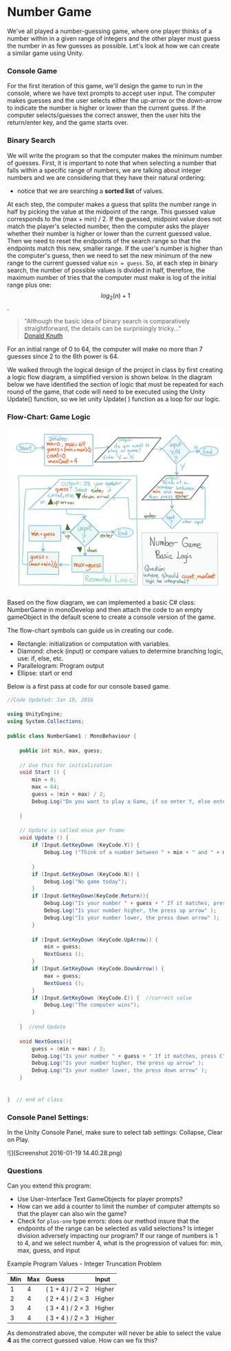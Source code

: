 # Number Game

We've all played a number-guessing game, where one player thinks of a number within in a given range of integers and the other player must guess the number in as few guesses as possible.  Let's look at how we can create a similar game using Unity.

### Console Game

For the first iteration of this game, we'll design the game to run in the console, where we have text prompts to accept user input. The computer makes guesses and the user selects either the up-arrow or the down-arrow to indicate the number is higher or lower than the current guess.  If the computer selects/guesses the correct answer, then the user hits the return/enter key, and the game starts over.

### Binary Search

We will write the program so that the computer makes the minimum number of guesses.  First, it is important to note that when selecting a number that falls within a specific range of numbers, we are talking about integer numbers and we are considering that they have their natural ordering:

* notice that we are searching a **sorted list** of values. 

At each step, the computer makes a guess that splits the number range in half by picking the value at the midpoint of the range. This guessed value corresponds to the  \(max + min\) / 2.  If the guessed, midpoint value does not match the player's selected number, then the computer asks the player whether their number is higher or lower than the current guessed value. Then we need to reset the endpoints of the search range so that the endpoints match this new, smaller range. If the user's number is higher than the computer's guess, then we need to set the new minimum of the new range to the current guessed value `min = guess`.  So, at each step in binary search, the number of possible values is divided in half, therefore, the maximum number of tries that the computer must make is   log  of the initial range plus one: $$log_2(n)+1$$.

> "Although the basic idea of binary search is comparatively straightforward, the details can be surprisingly tricky…"   
>     [Donald Knuth](https://en.wikipedia.org/wiki/Binary_search_algorithm#Number_guessing_game)

For an initial range of 0 to 64, the computer will make no more than 7 guesses since 2 to the 6th power is 64.

We walked through the logical design of the project in class by first creating a logic flow diagram, a simplified version is shown below.  In the diagram below we have identified the section of logic that must be repeated for each round of the game, that code will need to be executed using the Unity Update\(\) function, so we let unity Update\( \) function as a loop for our logic.

### Flow-Chart: Game Logic

![](flowChart.png)

Based on the flow diagram, we  can implemented a basic C\# class: NumberGame in monoDevelop and then attach the code to an empty gameObject in the default scene to create a console version of the game.

The flow-chart symbols can guide us in creating our code.

* Rectangle: initialization or computation with variables.
* Diamond: check \(input\) or compare values to determine branching logic, use: if, else, etc.
* Parallelogram:  Program output
* Ellipse: start or end

Below is a first pass at code for our console based game.

```C#
//Code Updated: Jan 19, 2016

using UnityEngine;
using System.Collections;

public class NumberGame1 : MonoBehaviour {

    public int min, max, guess;

    // Use this for initialization
    void Start () {
        min = 0;
        max = 64;
        guess = (min + max) / 2;
        Debug.Log("Do you want to play a Game, if so enter Y, else enter N");

    }

    // Update is called once per frame
    void Update () {
        if (Input.GetKeyDown (KeyCode.Y)) {
            Debug.Log ("Think of a number between " + min + " and " + max + " press Enter when ready");

        } 
        if (Input.GetKeyDown (KeyCode.N)) {
            Debug.Log("No game today");
        }
        if (Input.GetKeyDown(KeyCode.Return)){
            Debug.Log("Is your number " + guess + " If it matches, press C");
            Debug.Log("Is your number higher, the press up arrow" );
            Debug.Log("Is your number lower, the press down arrow" );
        }

        if (Input.GetKeyDown (KeyCode.UpArrow)) {
            min = guess;
            NextGuess ();
        }
        if (Input.GetKeyDown (KeyCode.DownArrow)) {
            max = guess;
            NextGuess ();
        }
        if (Input.GetKeyDown (KeyCode.C)) {  //correct value
            Debug.Log("The computer wins");
        }

    }  //end Update

    void NextGuess(){
        guess = (min + max) / 2;
        Debug.Log("Is your number " + guess + " If it matches, press C");
        Debug.Log("Is your number higher, the press up arrow" );
        Debug.Log("Is your number lower, the press down arrow" );
    }


}  // end of class
```

### Console Panel Settings:

In the Unity Console Panel, make sure to select tab settings: Collapse, Clear on Play.

![](Screenshot 2016-01-19 14.40.28.png)

### Questions

Can you extend this program:

* Use User-Interface Text GameObjects for player prompts?
* How can we add a counter to limit the number of computer attempts so that the player can also win the game?
* Check for `plus-one` type errors: does our method insure that the endpoints of the range can be selected as valid selections?  Is integer division adversely impacting our program?  If our range of numbers is 1 to 4, and we select number 4, what is the progression of values for: min, max, guess, and input

Example Program Values - Integer Truncation Problem

| Min | Max | Guess | Input |
| :--- | :--- | :--- | :--- |
| 1 | 4 | \( 1 + 4 \) / 2 = 2 | Higher |
| 2 | 4 | \( 2 + 4 \) / 2 = 3 | Higher |
| 3 | 4 | \( 3 + 4 \) / 2 = 3 | Higher |
| 3 | 4 | \( 3 + 4 \) / 2 = 3 | Higher |

As demonstrated above, the computer will never be able to select the value **4** as the correct guessed value.  How can we fix this?

